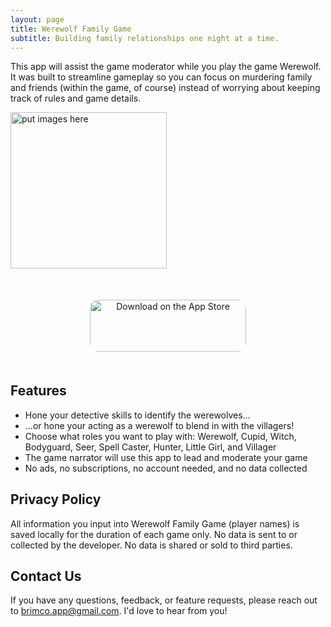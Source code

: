 ```yaml
---
layout: page
title: Werewolf Family Game
subtitle: Building family relationships one night at a time.
---
```


This app will assist the game moderator while you play the game Werewolf. It was built to streamline gameplay so you can focus on murdering family and friends (within the game, of course) instead of worrying about keeping track of rules and game details.

<style>
	#scroll {
		overflow: auto;
		overflow-y: hidden;
		margin: 0 auto;
		white-space: nowrap
	}
	
	#scroll > img {
		width: 250px;
		display: inline;
	}
</style>

<div id="scroll">
    <img src="" alt="put images here">
<!--     <img src="/assets/img/myFoodPlanner1.png">
    <img src="/assets/img/myFoodPlanner2.png">
    <img src="/assets/img/myFoodPlanner3.png">
    <img src="/assets/img/myFoodPlanner4.png">
    <img src="/assets/img/myFoodPlanner5.png"> -->
</div>

<div style="text-align:center; margin: 50px">
    <a href="https://apps.apple.com/us/app/my-food-planner/id1635060275?itsct=apps_box_badge&amp;itscg=30200" style="display: inline-block; overflow: hidden; border-radius: 13px; width: 250px; height: 83px;">
        <img src="https://tools.applemediaservices.com/api/badges/download-on-the-app-store/black/en-us?size=250x83&amp;releaseDate=1664236800&h=c210f5838062c8c467ffb3c46e702b6f" alt="Download on the App Store" style="border-radius: 13px; width: 250px; height: 83px;">
    </a>
</div>

## Features
- Hone your detective skills to identify the werewolves...
- ...or hone your acting as a werewolf to blend in with the villagers!
- Choose what roles you want to play with: Werewolf, Cupid, Witch, Bodyguard, Seer, Spell Caster, Hunter, Little Girl, and Villager
- The game narrator will use this app to lead and moderate your game
- No ads, no subscriptions, no account needed, and no data collected

## Privacy Policy
All information you input into Werewolf Family Game (player names) is saved locally for the duration of each game only. No data is sent to or collected by the developer. No data is shared or sold to third parties. 

## Contact Us
If you have any questions, feedback, or feature requests, please reach out to <brimco.app@gmail.com>. I'd love to hear from you!
